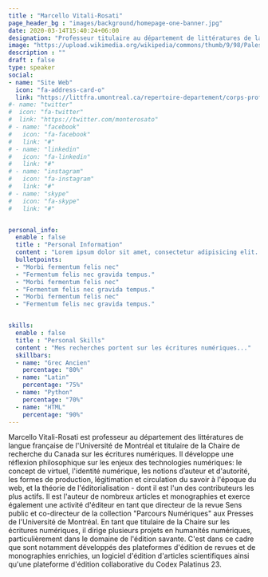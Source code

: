 ```yaml
---
title : "Marcello Vitali-Rosati"
page_header_bg : "images/background/homepage-one-banner.jpg"
date: 2020-03-14T15:40:24+06:00
designation: "Professeur titulaire au département de littératures de langue française (UdeM)"
image: "https://upload.wikimedia.org/wikipedia/commons/thumb/9/98/Palestra_grande_di_pompei%2C_affreschi_di_Moregine%2C_primo_triclinio_%2C_IV_stile%2C_epoca_neroniana%2C_le_muse_01_calliope.jpg/800px-Palestra_grande_di_pompei%2C_affreschi_di_Moregine%2C_primo_triclinio_%2C_IV_stile%2C_epoca_neroniana%2C_le_muse_01_calliope.jpg"
description : ""
draft : false
type: speaker
social:
- name: "Site Web"
  icon: "fa-address-card-o"
  link: "https://littfra.umontreal.ca/repertoire-departement/corps-professoral/professeur/in/in15997/sg/Marcello%20Vitali-Rosati/"
#- name: "twitter"
#  icon: "fa-twitter"
#  link: "https://twitter.com/monterosato"
# - name: "facebook"
#   icon: "fa-facebook"
#   link: "#"
# - name: "linkedin"
#   icon: "fa-linkedin"
#   link: "#"
# - name: "instagram"
#   icon: "fa-instagram"
#   link: "#"
# - name: "skype"
#   icon: "fa-skype"
#   link: "#"


personal_info:
  enable : false
  title : "Personal Information"
  content : "Lorem ipsum dolor sit amet, consectetur adipisicing elit. Excepturi explicabo suscipit deleniti voluptatum quos nostrum iure doloremque cupiditate voluptatem a enim eaque quod perspiciatis repudiandae, mollitia adipisci ea, quidem eveniet consequatur veniam error. Adipisci, suscipit corporis repellat, soluta vitae deserunt."
  bulletpoints:
  - "Morbi fermentum felis nec"
  - "Fermentum felis nec gravida tempus."
  - "Morbi fermentum felis nec"
  - "Fermentum felis nec gravida tempus."
  - "Morbi fermentum felis nec"
  - "Fermentum felis nec gravida tempus."


skills:
  enable : false
  title : "Personal Skills"
  content : "Mes recherches portent sur les écritures numériques..."
  skillbars:
  - name: "Grec Ancien"
    percentage: "80%"
  - name: "Latin"
    percentage: "75%"
  - name: "Python"
    percentage: "70%"
  - name: "HTML"
    percentage: "90%"
---
```

Marcello Vitali-Rosati est professeur au département des littératures de langue française de l'Université de Montréal et titulaire de la Chaire de recherche du Canada sur les écritures numériques. Il développe une réflexion philosophique sur les enjeux des technologies numériques: le concept de virtuel, l'identité numérique, les notions d’auteur et d'autorité, les formes de production, légitimation et circulation du savoir à l'époque du web, et la théorie de l'éditorialisation - dont il est l'un des contributeurs les plus actifs. Il est l'auteur de nombreux articles et monographies et exerce également une activité d'éditeur en tant que directeur de la revue Sens public et co-directeur de la collection "Parcours Numériques" aux Presses de l'Université de Montréal. En tant que titulaire de la Chaire sur les écritures numériques, il dirige plusieurs projets en humanités numériques, particulièrement dans le domaine de l'édition savante. C'est dans ce cadre que sont notamment développés des plateformes d'édition de revues et de monographies enrichies, un logiciel d'édition d'articles scientifiques ainsi qu'une plateforme d'édition collaborative du Codex Palatinus 23.
